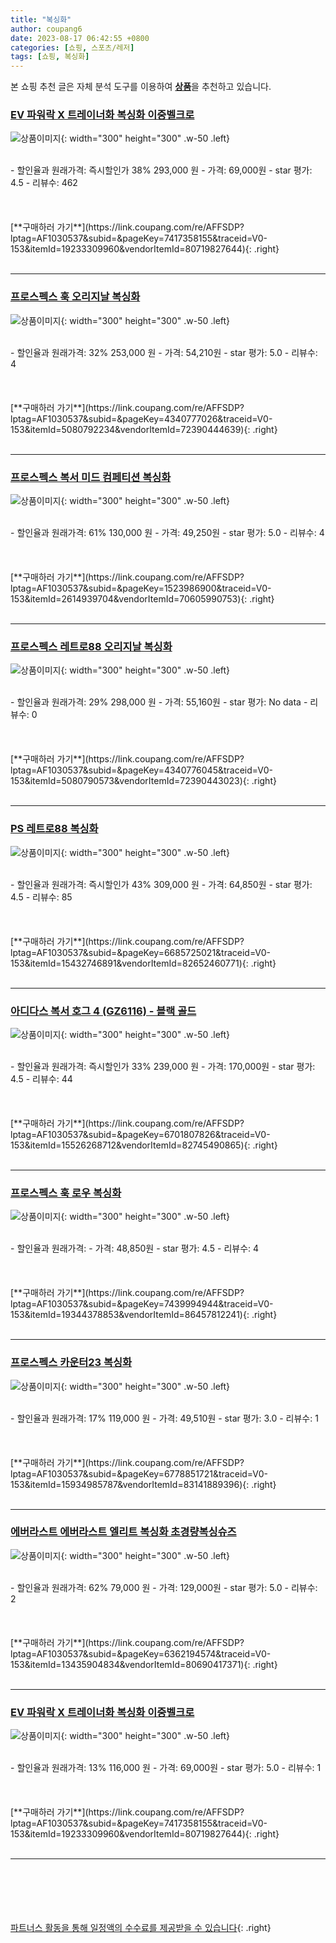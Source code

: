 ```yaml
---
title: "복싱화"
author: coupang6
date: 2023-08-17 06:42:55 +0800
categories: [쇼핑, 스포츠/레저]
tags: [쇼핑, 복싱화]
---
```


본 쇼핑 추천 글은 자체 분석 도구를 이용하여 [**상품**](https://link.coupang.com/a/bao1ui)을 추천하고 있습니다.

### [EV 파워락 X 트레이너화 복싱화 이중벨크로](https://link.coupang.com/re/AFFSDP?lptag=AF1030537&subid=&pageKey=7417358155&traceid=V0-153&itemId=19233309960&vendorItemId=80719827644)

![상품이미지](https://thumbnail10.coupangcdn.com/thumbnails/remote/230x230ex/image/vendor_inventory/a71e/37a4fd1f9fb1bb1dcaedbcb83e6518f6a68ddd3f9124c2927001beb4409b.jpg){: width="300" height="300" .w-50 .left}


<br>
- 할인율과 원래가격: 즉시할인가 38%  293,000   원
- 가격: 69,000원
- star 평가: 4.5
- 리뷰수: 462
<br>
<br>
<br>
<br>
[**구매하러 가기**](https://link.coupang.com/re/AFFSDP?lptag=AF1030537&subid=&pageKey=7417358155&traceid=V0-153&itemId=19233309960&vendorItemId=80719827644){: .right}
<br>
<br>

---

### [프로스펙스 훅 오리지날 복싱화](https://link.coupang.com/re/AFFSDP?lptag=AF1030537&subid=&pageKey=4340777026&traceid=V0-153&itemId=5080792234&vendorItemId=72390444639)

![상품이미지](https://thumbnail9.coupangcdn.com/thumbnails/remote/230x230ex/image/rs_quotation_api/ax4yawje/1a0fe32e3f324315984e1e0dc2ed4fdd.jpg){: width="300" height="300" .w-50 .left}


<br>
- 할인율과 원래가격: 32%  253,000   원
- 가격: 54,210원
- star 평가: 5.0
- 리뷰수: 4
<br>
<br>
<br>
<br>
[**구매하러 가기**](https://link.coupang.com/re/AFFSDP?lptag=AF1030537&subid=&pageKey=4340777026&traceid=V0-153&itemId=5080792234&vendorItemId=72390444639){: .right}
<br>
<br>

---

### [프로스펙스 복서 미드 컴페티션 복싱화](https://link.coupang.com/re/AFFSDP?lptag=AF1030537&subid=&pageKey=1523986900&traceid=V0-153&itemId=2614939704&vendorItemId=70605990753)

![상품이미지](https://thumbnail10.coupangcdn.com/thumbnails/remote/230x230ex/image/retail/images/2020/04/22/21/5/3a5bcba1-062b-4d9f-9cc0-f5607ef1df9f.jpg){: width="300" height="300" .w-50 .left}


<br>
- 할인율과 원래가격: 61%  130,000   원
- 가격: 49,250원
- star 평가: 5.0
- 리뷰수: 4
<br>
<br>
<br>
<br>
[**구매하러 가기**](https://link.coupang.com/re/AFFSDP?lptag=AF1030537&subid=&pageKey=1523986900&traceid=V0-153&itemId=2614939704&vendorItemId=70605990753){: .right}
<br>
<br>

---

### [프로스펙스 레트로88 오리지날 복싱화](https://link.coupang.com/re/AFFSDP?lptag=AF1030537&subid=&pageKey=4340776045&traceid=V0-153&itemId=5080790573&vendorItemId=72390443023)

![상품이미지](https://thumbnail6.coupangcdn.com/thumbnails/remote/230x230ex/image/rs_quotation_api/wgntdpft/3a4c17ea0e3a40a0a2bec543d33c08dc.jpg){: width="300" height="300" .w-50 .left}


<br>
- 할인율과 원래가격: 29%  298,000   원
- 가격: 55,160원
- star 평가: No data
- 리뷰수: 0
<br>
<br>
<br>
<br>
[**구매하러 가기**](https://link.coupang.com/re/AFFSDP?lptag=AF1030537&subid=&pageKey=4340776045&traceid=V0-153&itemId=5080790573&vendorItemId=72390443023){: .right}
<br>
<br>

---

### [PS 레트로88 복싱화](https://link.coupang.com/re/AFFSDP?lptag=AF1030537&subid=&pageKey=6685725021&traceid=V0-153&itemId=15432746891&vendorItemId=82652460771)

![상품이미지](https://thumbnail10.coupangcdn.com/thumbnails/remote/230x230ex/image/vendor_inventory/5bdf/331111d0e104e5103782da810d56e5b0060526d7f7a28f9f1891940be48d.jpg){: width="300" height="300" .w-50 .left}


<br>
- 할인율과 원래가격: 즉시할인가 43%  309,000   원
- 가격: 64,850원
- star 평가: 4.5
- 리뷰수: 85
<br>
<br>
<br>
<br>
[**구매하러 가기**](https://link.coupang.com/re/AFFSDP?lptag=AF1030537&subid=&pageKey=6685725021&traceid=V0-153&itemId=15432746891&vendorItemId=82652460771){: .right}
<br>
<br>

---

### [아디다스 복서 호그 4 (GZ6116) - 블랙 골드](https://link.coupang.com/re/AFFSDP?lptag=AF1030537&subid=&pageKey=6701807826&traceid=V0-153&itemId=15526268712&vendorItemId=82745490865)

![상품이미지](https://thumbnail8.coupangcdn.com/thumbnails/remote/230x230ex/image/vendor_inventory/4aec/5a9240cf3579000f69604cce2400641e25b336ccdad1179ae5dd76ef1552.jpg){: width="300" height="300" .w-50 .left}


<br>
- 할인율과 원래가격: 즉시할인가 33%  239,000   원
- 가격: 170,000원
- star 평가: 4.5
- 리뷰수: 44
<br>
<br>
<br>
<br>
[**구매하러 가기**](https://link.coupang.com/re/AFFSDP?lptag=AF1030537&subid=&pageKey=6701807826&traceid=V0-153&itemId=15526268712&vendorItemId=82745490865){: .right}
<br>
<br>

---

### [프로스펙스 훅 로우 복싱화](https://link.coupang.com/re/AFFSDP?lptag=AF1030537&subid=&pageKey=7439994944&traceid=V0-153&itemId=19344378853&vendorItemId=86457812241)

![상품이미지](https://thumbnail7.coupangcdn.com/thumbnails/remote/230x230ex/image/retail/images/2023/07/03/13/2/95fadeba-0d7d-46a6-8f17-16dec692e0a2.jpg){: width="300" height="300" .w-50 .left}


<br>
- 할인율과 원래가격: 
- 가격: 48,850원
- star 평가: 4.5
- 리뷰수: 4
<br>
<br>
<br>
<br>
[**구매하러 가기**](https://link.coupang.com/re/AFFSDP?lptag=AF1030537&subid=&pageKey=7439994944&traceid=V0-153&itemId=19344378853&vendorItemId=86457812241){: .right}
<br>
<br>

---

### [프로스펙스 카운터23 복싱화](https://link.coupang.com/re/AFFSDP?lptag=AF1030537&subid=&pageKey=6778851721&traceid=V0-153&itemId=15934985787&vendorItemId=83141889396)

![상품이미지](https://thumbnail7.coupangcdn.com/thumbnails/remote/230x230ex/image/rs_quotation_api/7yeothha/bfbd627cb7304285867f64f6c0171686.jpg){: width="300" height="300" .w-50 .left}


<br>
- 할인율과 원래가격: 17%  119,000   원
- 가격: 49,510원
- star 평가: 3.0
- 리뷰수: 1
<br>
<br>
<br>
<br>
[**구매하러 가기**](https://link.coupang.com/re/AFFSDP?lptag=AF1030537&subid=&pageKey=6778851721&traceid=V0-153&itemId=15934985787&vendorItemId=83141889396){: .right}
<br>
<br>

---

### [에버라스트 에버라스트 엘리트 복싱화 초경량복싱슈즈](https://link.coupang.com/re/AFFSDP?lptag=AF1030537&subid=&pageKey=6362194574&traceid=V0-153&itemId=13435904834&vendorItemId=80690417371)

![상품이미지](https://thumbnail6.coupangcdn.com/thumbnails/remote/230x230ex/image/vendor_inventory/6c89/34cf1042bab12f15d43e4ef46e7a21b4f97aaf90bb89532ec555e47153b9.jpg){: width="300" height="300" .w-50 .left}


<br>
- 할인율과 원래가격: 62%  79,000   원
- 가격: 129,000원
- star 평가: 5.0
- 리뷰수: 2
<br>
<br>
<br>
<br>
[**구매하러 가기**](https://link.coupang.com/re/AFFSDP?lptag=AF1030537&subid=&pageKey=6362194574&traceid=V0-153&itemId=13435904834&vendorItemId=80690417371){: .right}
<br>
<br>

---

### [EV 파워락 X 트레이너화 복싱화 이중벨크로](https://link.coupang.com/re/AFFSDP?lptag=AF1030537&subid=&pageKey=7417358155&traceid=V0-153&itemId=19233309960&vendorItemId=80719827644)

![상품이미지](https://thumbnail10.coupangcdn.com/thumbnails/remote/230x230ex/image/vendor_inventory/a71e/37a4fd1f9fb1bb1dcaedbcb83e6518f6a68ddd3f9124c2927001beb4409b.jpg){: width="300" height="300" .w-50 .left}


<br>
- 할인율과 원래가격: 13%  116,000   원
- 가격: 69,000원
- star 평가: 5.0
- 리뷰수: 1
<br>
<br>
<br>
<br>
[**구매하러 가기**](https://link.coupang.com/re/AFFSDP?lptag=AF1030537&subid=&pageKey=7417358155&traceid=V0-153&itemId=19233309960&vendorItemId=80719827644){: .right}
<br>
<br>

---
<br><br><br><br><br> [파트너스 활동을 통해 일정액의 수수료를 제공받을 수 있습니다](https://link.coupang.com/a/bao1ui){: .right}